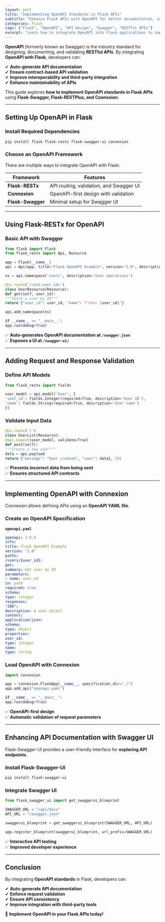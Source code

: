 ```yaml
---
layout: post
title: "Implementing OpenAPI Standards in Flask APIs"
subtitle: "Enhance Flask APIs with OpenAPI for better documentation, validation, and interoperability"
categories: Flask
tags: ["Flask", "OpenAPI", "API Design", "Swagger", "RESTful APIs"]
excerpt: "Learn how to integrate OpenAPI into Flask applications to improve API documentation, validation, and standardization using Flask-Swagger and Flask-RESTPlus."
---
```

**OpenAPI** (formerly known as Swagger) is the industry standard for designing, documenting, and validating **RESTful APIs**. By integrating **OpenAPI with Flask**, developers can:

✔ **Auto-generate API documentation**  
✔ **Ensure contract-based API validation**  
✔ **Improve interoperability and third-party integration**  
✔ **Enhance maintainability of APIs**

This guide explores **how to implement OpenAPI standards in Flask APIs** using **Flask-Swagger, Flask-RESTPlus, and Connexion**.

---

## Setting Up OpenAPI in Flask

### Install Required Dependencies

```bash
pip install flask flask-restx flask-swagger-ui connexion
```

### Choose an OpenAPI Framework

There are multiple ways to integrate OpenAPI with Flask:

| **Framework**      | **Features** |
|--------------------|-------------|
| **Flask-RESTx**   | API routing, validation, and Swagger UI |
| **Connexion**     | OpenAPI-first design with validation |
| **Flask-Swagger** | Minimal setup for Swagger UI |

---

## Using Flask-RESTx for OpenAPI

### Basic API with Swagger

```python
from flask import Flask
from flask_restx import Api, Resource

app = Flask(__name__)
api = Api(app, title="Flask OpenAPI Example", version="1.0", description="A sample API using OpenAPI")

ns = api.namespace('users', description='User operations')

@ns.route('/<int:user_id>')
class UserResource(Resource):
def get(self, user_id):
"""Fetch a user by ID"""
return {"user_id": user_id, "name": f"User {user_id}"}

api.add_namespace(ns)

if __name__ == "__main__":
app.run(debug=True)
```

✅ **Auto-generates OpenAPI documentation at `/swagger.json`**  
✅ **Exposes a UI at `/swagger-ui/`**

---

## Adding Request and Response Validation

### Define API Models

```python
from flask_restx import fields

user_model = api.model('User', {
'user_id': fields.Integer(required=True, description='User ID'),
'name': fields.String(required=True, description='User name')
})
```

### Validate Input Data

```python
@ns.route('/')
class UserList(Resource):
@api.expect(user_model, validate=True)
def post(self):
"""Create a new user"""
data = api.payload
return {"message": "User created", "user": data}, 201
```

✅ **Prevents incorrect data from being sent**  
✅ **Ensures structured API contracts**

---

## Implementing OpenAPI with Connexion

Connexion allows defining APIs using an **OpenAPI YAML file**.

### Create an OpenAPI Specification

**`openapi.yaml`**

```yaml
openapi: 3.0.0
info:
title: Flask OpenAPI Example
version: "1.0"
paths:
/users/{user_id}:
get:
summary: Get user by ID
parameters:
- name: user_id
in: path
required: true
schema:
type: integer
responses:
"200":
description: A user object
content:
application/json:
schema:
type: object
properties:
user_id:
type: integer
name:
type: string
```

### Load OpenAPI with Connexion

```python
import connexion

app = connexion.FlaskApp(__name__, specification_dir="./")
app.add_api("openapi.yaml")

if __name__ == "__main__":
app.run(debug=True)
```

✅ **OpenAPI-first design**  
✅ **Automatic validation of request parameters**

---

## Enhancing API Documentation with Swagger UI

Flask-Swagger-UI provides a user-friendly interface for **exploring API endpoints**.

### Install Flask-Swagger-UI

```bash
pip install flask-swagger-ui
```

### Integrate Swagger UI

```python
from flask_swagger_ui import get_swaggerui_blueprint

SWAGGER_URL = "/api/docs"
API_URL = "/swagger.json"

swaggerui_blueprint = get_swaggerui_blueprint(SWAGGER_URL, API_URL)

app.register_blueprint(swaggerui_blueprint, url_prefix=SWAGGER_URL)
```

✅ **Interactive API testing**  
✅ **Improved developer experience**

---

## Conclusion

By integrating **OpenAPI standards** in Flask, developers can:

✔ **Auto-generate API documentation**  
✔ **Enforce request validation**  
✔ **Ensure API consistency**  
✔ **Improve integration with third-party tools**

🚀 **Implement OpenAPI in your Flask APIs today!**  
